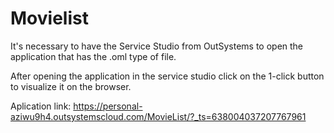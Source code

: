 # Movielist

It's necessary to have the Service Studio from OutSystems to open the application that has the .oml type of file.

After opening the application in the service studio click on the 1-click button to visualize it on the browser.

Aplication link: https://personal-aziwu9h4.outsystemscloud.com/MovieList/?_ts=638004037207767961
